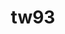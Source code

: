 ---
title: tw93
github: https://github.com/tw93
mode: dark
transition: 1s
score: 93.9
archetype:
- Github Actions
- Editor’s Choice
---